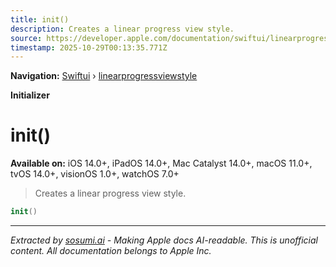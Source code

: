 ```yaml
---
title: init()
description: Creates a linear progress view style.
source: https://developer.apple.com/documentation/swiftui/linearprogressviewstyle/init()
timestamp: 2025-10-29T00:13:35.771Z
---
```


**Navigation:** [Swiftui](/documentation/swiftui) › [linearprogressviewstyle](/documentation/swiftui/linearprogressviewstyle)

**Initializer**

# init()

**Available on:** iOS 14.0+, iPadOS 14.0+, Mac Catalyst 14.0+, macOS 11.0+, tvOS 14.0+, visionOS 1.0+, watchOS 7.0+

> Creates a linear progress view style.

```swift
init()
```

---

*Extracted by [sosumi.ai](https://sosumi.ai) - Making Apple docs AI-readable.*
*This is unofficial content. All documentation belongs to Apple Inc.*
